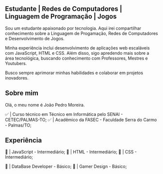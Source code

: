 ## Estudante | Redes de Computadores | Linguagem de Programação | Jogos

Sou um estudante apaixonado por tecnologia. Aqui irei compartilhar conhecimento sobre a Linguagem de Progamação, Redes de Computadores e Desenvolvimento de Jogos.

Minha experiência inclui desenvolvimento de aplicações web escaláveis com JavaScript, HTML e CSS. Além disso, sigo apredendo mais sobre a área tecnológica, buscando conhecimento com Professores, Mestres e Youtubers.

Busco sempre aprimorar minhas habilidades e colaborar em projetos inovadores.

## Sobre mim

Olá, o meu nome é João Pedro Moreira.

✅ | Curso técnico em Técnico em Informática pelo SENAI - CETEC/PALMAS-TO;
✅ | Acadêmico da FASEC - Faculdade Serra do Carmo - Palmas/TO;  

## Experiência

🔸 | JavaScript - Intermediário;
🔸 | HTML - Intermediário;
🔸 | CSS - Intermediário;

🔹 | DataBase Developer - Básico;
🔹 | Gamer Design - Básico;
